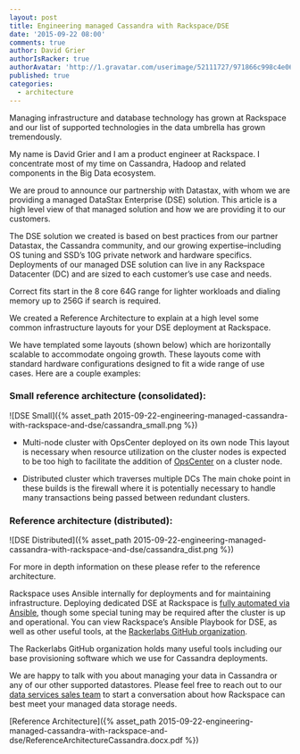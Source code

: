 ```yaml
---
layout: post
title: Engineering managed Cassandra with Rackspace/DSE
date: '2015-09-22 08:00'
comments: true
author: David Grier
authorIsRacker: true
authorAvatar: 'http://1.gravatar.com/userimage/52111727/971866c998c4e064a3c958aa33c82053'
published: true
categories:
  - architecture
---
```


Managing infrastructure and database technology has grown at Rackspace and our list of supported technologies in the data umbrella has grown tremendously.

My name is David Grier and I am a product engineer at Rackspace. I concentrate most of my time on Cassandra, Hadoop and related components in the Big Data ecosystem.

We are proud to announce our partnership with Datastax, with whom we are providing a managed DataStax Enterprise (DSE) solution. This article is a high level view of that managed solution and how we are providing it to our customers.

<!-- more -->

The DSE solution we created is based on best practices from our partner Datastax, the Cassandra community, and our growing expertise–including OS tuning and SSD’s 10G private network and hardware specifics. Deployments of our managed DSE solution can live in any Rackspace Datacenter (DC) and are sized to each customer’s use case and needs.

Correct fits start in the 8 core 64G range for lighter workloads and dialing memory up to 256G if search is required.

We created a Reference Architecture to explain at a high level some common infrastructure layouts for your DSE deployment at Rackspace.

We have templated some layouts (shown below) which are horizontally scalable to accommodate ongoing growth. These layouts come with standard hardware configurations designed to fit a wide range of use cases. Here are a couple examples:



### Small reference architecture (consolidated):

![DSE Small]({% asset_path 2015-09-22-engineering-managed-cassandra-with-rackspace-and-dse/cassandra_small.png %})


* Multi-node cluster with OpsCenter deployed on its own node
This layout is necessary when resource utilization on the cluster nodes is expected to be too high to facilitate the addition of [OpsCenter](http://www.datastax.com/products/datastax-enterprise-visual-admin) on a cluster node.

* Distributed cluster which traverses multiple DCs
The main choke point in these builds is the firewall where it is potentially necessary to handle many transactions being passed between redundant clusters.



### Reference architecture (distributed):

![DSE Distributed]({% asset_path 2015-09-22-engineering-managed-cassandra-with-rackspace-and-dse/cassandra_dist.png %})

For more in depth information on these please refer to the reference architecture.

Rackspace uses Ansible internally for deployments and for maintaining infrastructure. Deploying dedicated DSE at Rackspace is [fully automated via Ansible](http://github.com/rackerlabs/ansible-dse), though some special tuning may be required after the cluster is up and operational. You can view Rackspace’s Ansible Playbook for DSE, as well as other useful tools, at the [Rackerlabs GitHub organization](https://github.com/rackerlabs).

The Rackerlabs GitHub organization holds many useful tools including our base provisioning software which we use for Cassandra deployments.

We are happy to talk with you about managing your data in Cassandra or any of our other supported datastores. Please feel free to reach out to our [data services sales team](http://www.rackspace.com/data) to start a conversation about how Rackspace can best meet your managed data storage needs.

[Reference Architecture]({% asset_path 2015-09-22-engineering-managed-cassandra-with-rackspace-and-dse/ReferenceArchitectureCassandra.docx.pdf %})

